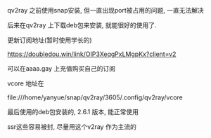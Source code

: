 qv2ray 之前使用snap安装, 但一直出现port被占用的问题, 一直无法解决

后来在qv2ray 上下载deb包来安装, 就能很好的使用了.



更新订阅地址(暂时使用学长的)

https://doubledou.win/link/OIP3XeqgPxLMgpKx?client=v2

可以在aaaa.gay 上充值购买自己的订阅



vcore 地址在

file:///home/yanyue/snap/qv2ray/3605/.config/qv2ray/vcore



最后使用的deb包安装的, 2.6.1 版本, 能正常使用



ssr这些容易被封, 尽量用这个v2ray 作为主流的

